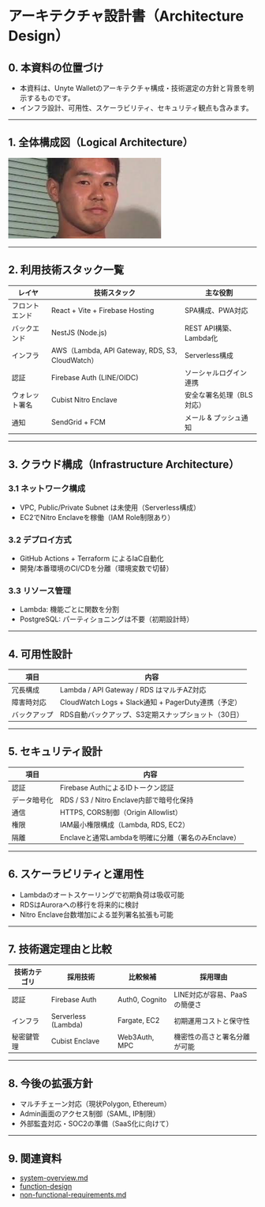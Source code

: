 # アーキテクチャ設計書（Architecture Design）

## 0. 本資料の位置づけ
- 本資料は、Unyte Walletのアーキテクチャ構成・技術選定の方針と背景を明示するものです。
- インフラ設計、可用性、スケーラビリティ、セキュリティ観点も含みます。

---

## 1. 全体構成図（Logical Architecture）

![architecture diagram](./images/yjsp.jpeg)

---

## 2. 利用技術スタック一覧

| レイヤ | 技術スタック | 主な役割 |
|--------|--------------|-----------|
| フロントエンド | React + Vite + Firebase Hosting | SPA構成、PWA対応 |
| バックエンド | NestJS (Node.js) | REST API構築、Lambda化 |
| インフラ | AWS（Lambda, API Gateway, RDS, S3, CloudWatch） | Serverless構成 |
| 認証 | Firebase Auth (LINE/OIDC) | ソーシャルログイン連携 |
| ウォレット署名 | Cubist Nitro Enclave | 安全な署名処理（BLS対応） |
| 通知 | SendGrid + FCM | メール & プッシュ通知 |

---

## 3. クラウド構成（Infrastructure Architecture）

### 3.1 ネットワーク構成
- VPC, Public/Private Subnet は未使用（Serverless構成）
- EC2でNitro Enclaveを稼働（IAM Role制限あり）

### 3.2 デプロイ方式
- GitHub Actions + Terraform によるIaC自動化
- 開発/本番環境のCI/CDを分離（環境変数で切替）

### 3.3 リソース管理
- Lambda: 機能ごとに関数を分割
- PostgreSQL: パーティショニングは不要（初期設計時）

---

## 4. 可用性設計

| 項目 | 内容 |
|------|------|
| 冗長構成 | Lambda / API Gateway / RDS はマルチAZ対応 |
| 障害時対応 | CloudWatch Logs + Slack通知 + PagerDuty連携（予定） |
| バックアップ | RDS自動バックアップ、S3定期スナップショット（30日） |

---

## 5. セキュリティ設計

| 項目 | 内容 |
|------|------|
| 認証 | Firebase AuthによるIDトークン認証 |
| データ暗号化 | RDS / S3 / Nitro Enclave内部で暗号化保持 |
| 通信 | HTTPS, CORS制御（Origin Allowlist） |
| 権限 | IAM最小権限構成（Lambda, RDS, EC2） |
| 隔離 | Enclaveと通常Lambdaを明確に分離（署名のみEnclave） |

---

## 6. スケーラビリティと運用性

- Lambdaのオートスケーリングで初期負荷は吸収可能
- RDSはAuroraへの移行を将来的に検討
- Nitro Enclave台数増加による並列署名拡張も可能

---

## 7. 技術選定理由と比較

| 技術カテゴリ | 採用技術 | 比較候補 | 採用理由 |
|--------------|----------|-----------|-----------|
| 認証 | Firebase Auth | Auth0, Cognito | LINE対応が容易、PaaSの簡便さ |
| インフラ | Serverless (Lambda) | Fargate, EC2 | 初期運用コストと保守性 |
| 秘密鍵管理 | Cubist Enclave | Web3Auth, MPC | 機密性の高さと署名分離が可能 |

---

## 8. 今後の拡張方針
- マルチチェーン対応（現状Polygon, Ethereum）
- Admin画面のアクセス制御（SAML, IP制限）
- 外部監査対応・SOC2の準備（SaaS化に向けて）

---

## 9. 関連資料
- [system-overview.md](./system-overview.md)
- [function-design](./function-design)
- [non-functional-requirements.md](../requirements/non-functional-requirements.md)
